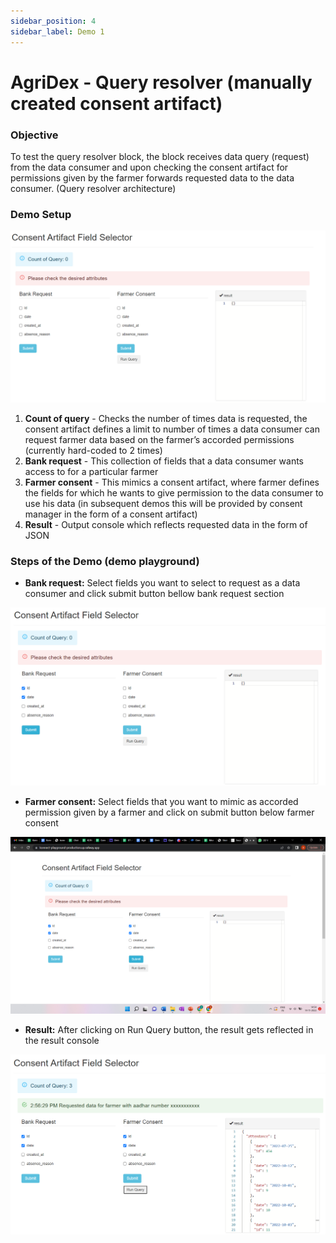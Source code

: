 ```yaml
---
sidebar_position: 4
sidebar_label: Demo 1
---
```


# AgriDex - Query resolver (manually created consent artifact)

### Objective

To test the query resolver block, the block receives data query (request) from the data consumer and upon checking the consent artifact for permissions given by the farmer forwards requested data to the data consumer. (Query resolver architecture)

### Demo Setup

![Demo1](./images/image14.png)

1. **Count of query** - Checks the number of  times data is requested, the consent artifact defines a limit to number of times a data consumer can request farmer data based on the farmer’s accorded permissions (currently hard-coded to 2 times)
2. **Bank request** - This collection of fields that a data consumer wants access to for a particular farmer
3. **Farmer consent** - This mimics a consent artifact, where farmer defines the fields for which he wants to give permission to the data consumer to use his data  (in subsequent demos this will be provided by consent manager in the form of a consent artifact)
4. **Result** - Output console which reflects requested data in the form of JSON

### Steps of the Demo (demo playground)

- **Bank request:** Select fields you want to select to request as a data consumer and click submit button bellow bank request section

![Demo1](./images/image11.png)

- **Farmer consent:** Select fields that you want to mimic as accorded permission given by a farmer and click on submit button below farmer consent

![Demo1](./images/image15.png)

- **Result:** After clicking on Run Query button, the result gets reflected in the result console

![Demo1](./images/image9.png)

